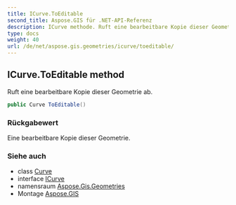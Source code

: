 ```yaml
---
title: ICurve.ToEditable
second_title: Aspose.GIS für .NET-API-Referenz
description: ICurve methode. Ruft eine bearbeitbare Kopie dieser Geometrie ab.
type: docs
weight: 40
url: /de/net/aspose.gis.geometries/icurve/toeditable/
---
```

## ICurve.ToEditable method

Ruft eine bearbeitbare Kopie dieser Geometrie ab.

```csharp
public Curve ToEditable()
```

### Rückgabewert

Eine bearbeitbare Kopie dieser Geometrie.

### Siehe auch

* class [Curve](../../curve/)
* interface [ICurve](../)
* namensraum [Aspose.Gis.Geometries](../../icurve/)
* Montage [Aspose.GIS](../../../)



